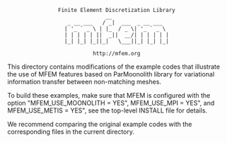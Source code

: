                     Finite Element Discretization Library
                                   __
                       _ __ ___   / _|  ___  _ __ ___
                      | '_ ` _ \ | |_  / _ \| '_ ` _ \
                      | | | | | ||  _||  __/| | | | | |
                      |_| |_| |_||_|   \___||_| |_| |_|

                               http://mfem.org

This directory contains modifications of the example codes that illustrate the
use of MFEM features based on ParMoonolith library for variational information transfer between non-matching meshes.

To build these examples, make sure that MFEM is configured with the option
"MFEM_USE_MOONOLITH = YES", MFEM_USE_MPI = YES", and MFEM_USE_METIS = YES", see the top-level INSTALL file for details.

We recommend comparing the original example codes with the corresponding files
in the current directory.
